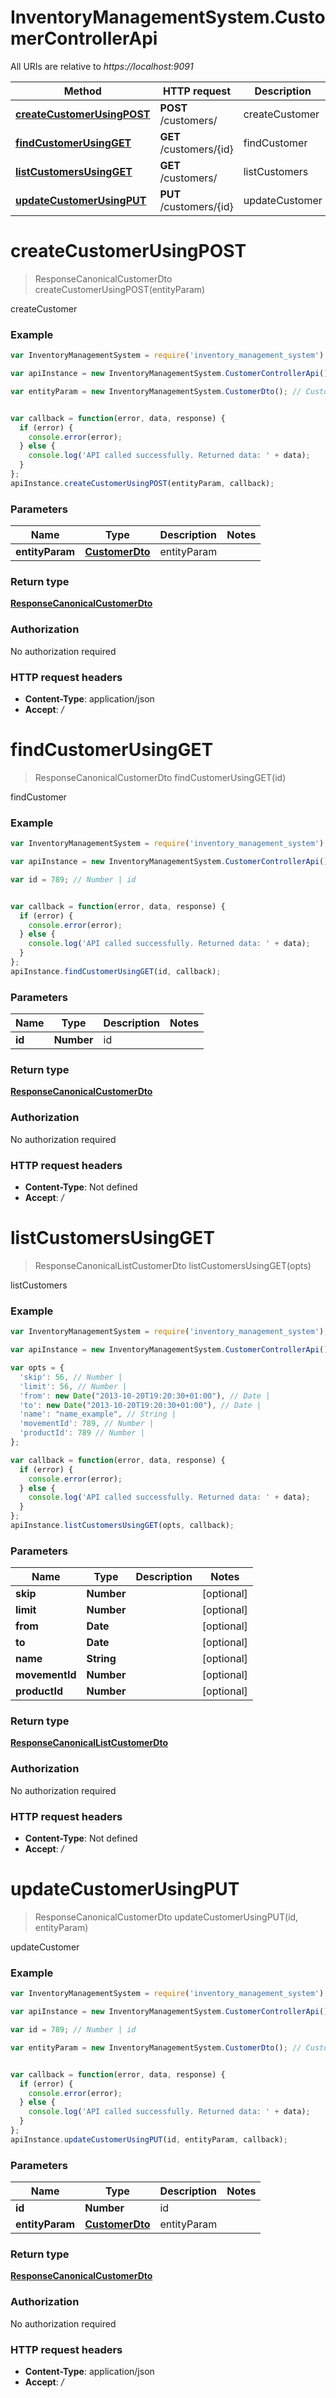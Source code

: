 # InventoryManagementSystem.CustomerControllerApi

All URIs are relative to *https://localhost:9091*

Method | HTTP request | Description
------------- | ------------- | -------------
[**createCustomerUsingPOST**](CustomerControllerApi.md#createCustomerUsingPOST) | **POST** /customers/ | createCustomer
[**findCustomerUsingGET**](CustomerControllerApi.md#findCustomerUsingGET) | **GET** /customers/{id} | findCustomer
[**listCustomersUsingGET**](CustomerControllerApi.md#listCustomersUsingGET) | **GET** /customers/ | listCustomers
[**updateCustomerUsingPUT**](CustomerControllerApi.md#updateCustomerUsingPUT) | **PUT** /customers/{id} | updateCustomer


<a name="createCustomerUsingPOST"></a>
# **createCustomerUsingPOST**
> ResponseCanonicalCustomerDto createCustomerUsingPOST(entityParam)

createCustomer

### Example
```javascript
var InventoryManagementSystem = require('inventory_management_system');

var apiInstance = new InventoryManagementSystem.CustomerControllerApi();

var entityParam = new InventoryManagementSystem.CustomerDto(); // CustomerDto | entityParam


var callback = function(error, data, response) {
  if (error) {
    console.error(error);
  } else {
    console.log('API called successfully. Returned data: ' + data);
  }
};
apiInstance.createCustomerUsingPOST(entityParam, callback);
```

### Parameters

Name | Type | Description  | Notes
------------- | ------------- | ------------- | -------------
 **entityParam** | [**CustomerDto**](CustomerDto.md)| entityParam | 

### Return type

[**ResponseCanonicalCustomerDto**](ResponseCanonicalCustomerDto.md)

### Authorization

No authorization required

### HTTP request headers

 - **Content-Type**: application/json
 - **Accept**: */*

<a name="findCustomerUsingGET"></a>
# **findCustomerUsingGET**
> ResponseCanonicalCustomerDto findCustomerUsingGET(id)

findCustomer

### Example
```javascript
var InventoryManagementSystem = require('inventory_management_system');

var apiInstance = new InventoryManagementSystem.CustomerControllerApi();

var id = 789; // Number | id


var callback = function(error, data, response) {
  if (error) {
    console.error(error);
  } else {
    console.log('API called successfully. Returned data: ' + data);
  }
};
apiInstance.findCustomerUsingGET(id, callback);
```

### Parameters

Name | Type | Description  | Notes
------------- | ------------- | ------------- | -------------
 **id** | **Number**| id | 

### Return type

[**ResponseCanonicalCustomerDto**](ResponseCanonicalCustomerDto.md)

### Authorization

No authorization required

### HTTP request headers

 - **Content-Type**: Not defined
 - **Accept**: */*

<a name="listCustomersUsingGET"></a>
# **listCustomersUsingGET**
> ResponseCanonicalListCustomerDto listCustomersUsingGET(opts)

listCustomers

### Example
```javascript
var InventoryManagementSystem = require('inventory_management_system');

var apiInstance = new InventoryManagementSystem.CustomerControllerApi();

var opts = { 
  'skip': 56, // Number | 
  'limit': 56, // Number | 
  'from': new Date("2013-10-20T19:20:30+01:00"), // Date | 
  'to': new Date("2013-10-20T19:20:30+01:00"), // Date | 
  'name': "name_example", // String | 
  'movementId': 789, // Number | 
  'productId': 789 // Number | 
};

var callback = function(error, data, response) {
  if (error) {
    console.error(error);
  } else {
    console.log('API called successfully. Returned data: ' + data);
  }
};
apiInstance.listCustomersUsingGET(opts, callback);
```

### Parameters

Name | Type | Description  | Notes
------------- | ------------- | ------------- | -------------
 **skip** | **Number**|  | [optional] 
 **limit** | **Number**|  | [optional] 
 **from** | **Date**|  | [optional] 
 **to** | **Date**|  | [optional] 
 **name** | **String**|  | [optional] 
 **movementId** | **Number**|  | [optional] 
 **productId** | **Number**|  | [optional] 

### Return type

[**ResponseCanonicalListCustomerDto**](ResponseCanonicalListCustomerDto.md)

### Authorization

No authorization required

### HTTP request headers

 - **Content-Type**: Not defined
 - **Accept**: */*

<a name="updateCustomerUsingPUT"></a>
# **updateCustomerUsingPUT**
> ResponseCanonicalCustomerDto updateCustomerUsingPUT(id, entityParam)

updateCustomer

### Example
```javascript
var InventoryManagementSystem = require('inventory_management_system');

var apiInstance = new InventoryManagementSystem.CustomerControllerApi();

var id = 789; // Number | id

var entityParam = new InventoryManagementSystem.CustomerDto(); // CustomerDto | entityParam


var callback = function(error, data, response) {
  if (error) {
    console.error(error);
  } else {
    console.log('API called successfully. Returned data: ' + data);
  }
};
apiInstance.updateCustomerUsingPUT(id, entityParam, callback);
```

### Parameters

Name | Type | Description  | Notes
------------- | ------------- | ------------- | -------------
 **id** | **Number**| id | 
 **entityParam** | [**CustomerDto**](CustomerDto.md)| entityParam | 

### Return type

[**ResponseCanonicalCustomerDto**](ResponseCanonicalCustomerDto.md)

### Authorization

No authorization required

### HTTP request headers

 - **Content-Type**: application/json
 - **Accept**: */*

